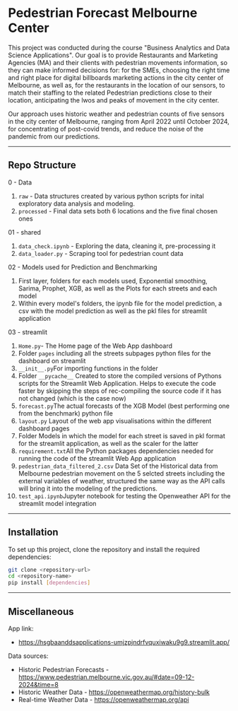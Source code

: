 # Pedestrian Forecast Melbourne Center

This project was conducted during the course "Business Analytics and Data Science Applications". 
Our goal is to provide Restaurants and Marketing Agencies (MA) and their clients with pedestrian movements information, so they can make informed decisions for: for the SMEs, choosing the right time and right place for digital billboards marketing actions in the city center of Melbourne, as well as, for the restaurants in the location of our sensors, to match their staffing to the related Pedestrian predictions close to their location, anticipating the lwos and peaks of movement in the city center.

Our approach uses historic weather and pedestrian counts of five sensors in the city center of Melbourne, ranging from April 2022 until October 2024, for concentrating of post-covid trends, and reduce the noise of the pandemic from our predictions. 

---

## Repo Structure

0 - Data
  1.  `raw` - Data structures created by various python scripts for inital exploratory data analysis and modeling.
  2.  `processed` - Final data sets both 6 locations and the five final chosen ones

01 - shared
  1.  `data_check.ipynb` - Exploring the data, cleaning it, pre-processing it
  2.  `data_loader.py` - Scraping tool for pedestrian count data

02 - Models used for Prediction and Benchmarking
  1. First layer, folders for each models used, Exponential smoothing, Sarima, Prophet, XGB, as well as the Plots for each streets and each model
  2. Within every model's folders, the ipynb file for the model prediction, a csv with the model prediction as well as the pkl files for streamlit application

03 - streamlit
  1. `Home.py`- The Home page of the Web App dashboard
  2. Folder `pages` including all the streets subpages python files for the dashboard on streamlit
  3. `__init__.py`For importing functions in the folder
  4. Folder `__pycache__` Created to store the compiled versions of Pythons scripts for the Streamlit Web Application. Helps to execute the code faster by skipping the steps of rec-compiling the source code if it has not changed (which is the case now)
  5. `forecast.py`The actual forecasts of the XGB Model (best performing one from the benchmark) python file
  6. `layout.py` Layout of the web app visualisations within the different dashboard pages
  7. Folder Models in which the model for each street is saved in pkl format for the streamlit application, as well as the scaler for the latter
  8. `requirement.txt`All the Python packages dependencies needed for running the code of the streamlit Web App application 
  9. `pedestrian_data_filtered_2.csv` Data Set of the Historical data from Melbourne pedestrian movement on the 5 selcted streets including the external variables of weather, structured the same way as the API calls will bring it into the modeling of the predictions.
  10. `test_api.ipynb`Jupyter notebook for testing the Openweather API for the streamlit model integration

---

## Installation
To set up this project, clone the repository and install the required dependencies:
```bash
git clone <repository-url>
cd <repository-name>
pip install [dependencies]
```

---

## Miscellaneous 

App link:
- https://hsgbaanddsapplications-umjzpjndrfvquxiwaku9g9.streamlit.app/

Data sources:
- Historic Pedestrian Forecasts - https://www.pedestrian.melbourne.vic.gov.au/#date=09-12-2024&time=8
- Historic Weather Data - https://openweathermap.org/history-bulk
- Real-time Weather Data - https://openweathermap.org/api

